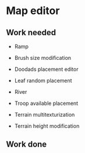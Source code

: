 # Map editor

## Work needed
- Ramp
- Brush size modification
- Doodads placement editor
- Leaf random placement
- River
- Troop available placement

- Terrain multitexturization
- Terrain height modification

## Work done